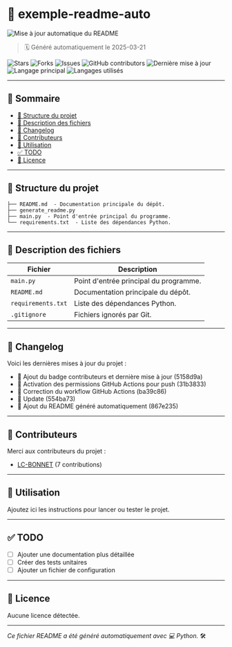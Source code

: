 # 📁 exemple-readme-auto

![Mise à jour automatique du README](https://github.com/LC-BONNET/exemple-readme-auto/actions/workflows/update-readme.yml/badge.svg)

> 🗓️ Généré automatiquement le 2025-03-21

![Stars](https://img.shields.io/github/stars/LC-BONNET/exemple-readme-auto?style=social)
![Forks](https://img.shields.io/github/forks/LC-BONNET/exemple-readme-auto?style=social)
![Issues](https://img.shields.io/github/issues/LC-BONNET/exemple-readme-auto)
![GitHub contributors](https://img.shields.io/github/contributors/LC-BONNET/exemple-readme-auto)
![Dernière mise à jour](https://img.shields.io/github/last-commit/LC-BONNET/exemple-readme-auto)
![Langage principal](https://img.shields.io/github/languages/top/LC-BONNET/exemple-readme-auto)
![Langages utilisés](https://img.shields.io/github/languages/count/LC-BONNET/exemple-readme-auto)

---

## 🧭 Sommaire

- [📂 Structure du projet](#-structure-du-projet)
- [📝 Description des fichiers](#-description-des-fichiers)
- [📜 Changelog](#-changelog)
- [👥 Contributeurs](#-contributeurs)
- [🚀 Utilisation](#-utilisation)
- [✅ TODO](#-todo)
- [📄 Licence](#-licence)

---

## 📂 Structure du projet
```
├── README.md  - Documentation principale du dépôt.
├── generate_readme.py
├── main.py  - Point d'entrée principal du programme.
└── requirements.txt  - Liste des dépendances Python.
```

---

## 📝 Description des fichiers

| Fichier | Description |
|--------|-------------|
| `main.py` | Point d'entrée principal du programme. |
| `README.md` | Documentation principale du dépôt. |
| `requirements.txt` | Liste des dépendances Python. |
| `.gitignore` | Fichiers ignorés par Git. |

---

## 📜 Changelog

Voici les dernières mises à jour du projet :

- 🔧 Ajout du badge contributeurs et dernière mise à jour (5158d9a)
- 🔑 Activation des permissions GitHub Actions pour push (31b3833)
- 🔧 Correction du workflow GitHub Actions (ba39c86)
- 📝 Update (554ba73)
- 📝 Ajout du README généré automatiquement (867e235)

---

## 👥 Contributeurs

Merci aux contributeurs du projet :

- [LC-BONNET](https://github.com/LC-BONNET) (7 contributions)

---

## 🚀 Utilisation

Ajoutez ici les instructions pour lancer ou tester le projet.

---

## ✅ TODO

- [ ] Ajouter une documentation plus détaillée
- [ ] Créer des tests unitaires
- [ ] Ajouter un fichier de configuration

---

## 📄 Licence

Aucune licence détectée.

---

*Ce fichier README a été généré automatiquement avec 💻 Python.* 🛠️
